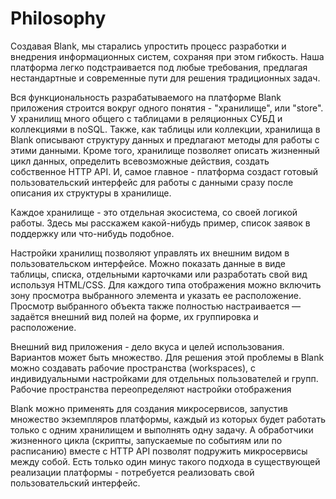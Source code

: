 # Philosophy

Создавая Blank, мы старались упростить процесс разработки и внедрения информационных систем, сохраняя при этом гибкость. Наша платформа легко подстраивается под любые требования, предлагая нестандартные и современные пути для решения традиционных задач.

Вся функциональность разрабатываемого на платформе Blank приложения строится вокруг одного понятия - "хранилище", или "store". У хранилищ много общего с таблицами в реляционных СУБД и коллекциями в noSQL. Также, как таблицы или коллекции, хранилища в Blank описывают структуру данных и предлагают методы для работы с этими данными. Кроме того, хранилище позволяет описать жизненный цикл данных, определить всевозможные действия, создать собственное HTTP API. И, самое главное - платформа создаст готовый пользовательский интерфейс для работы с данными сразу после описания их структуры в хранилище.

Каждое хранилище - это отдельная экосистема, со своей логикой работы. Здесь мы расскажем какой-нибудь пример, список заявок в поддержку или что-нибудь подобное.

Настройки хранилищ позволяют управлять их внешним видом в пользовательском интерфейсе. Можно показать данные в виде таблицы, списка, отдельными карточками или разработать свой вид используя HTML/CSS. Для каждого типа отображения можно включить зону просмотра выбранного элемента и указать ее расположение. Просмотр выбранного объекта также полностью настраивается &mdash; задаётся внешний вид полей на форме, их группировка и расположение.

Внешний вид приложения - дело вкуса и целей использования. Вариантов может быть множество. Для решения этой проблемы в Blank можно создавать рабочие пространства (workspaces), с индивидуальными настройками для отдельных пользователей и групп. Рабочие пространства переопределяют настройки отображения

Blank можно применять для создания микросервисов, запустив множество экземпляров платформы, каждый из которых будет работать только с одним хранилищем и выполнять одну задачу. А обработчики жизненного цикла (скрипты, запускаемые по событиям или по расписанию) вместе с HTTP API позволят подружить микросервисы между собой. Есть только один минус такого подхода в существующей реализации платформы - потребуется реализовать свой пользовательский интерфейс.
